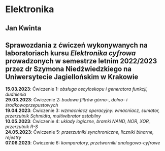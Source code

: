 # Elektronika
Jan Kwinta  
----------
Sprawozdania z ćwiczeń wykonywanych na laboratoriach kursu *Elektronika cyfrowa* prowadzonych w semestrze letnim 2022/2023 przez dr Szymona Niedźwiedzkiego na Uniwersytecie Jagiellońskim w Krakowie  
----------
**15.03.2023**: Ćwiczenie 1: *obsługa oscyloskopu i generatora funkcji, dudnienia*    
**29.03.2023**: Ćwiczenie 2: *budowa filtrów górno-, dolno- i środkowoprzepustowych*  
**19.04.2023**: Ćwiczenie 3: *wzmacniacz operacyjny: wmacniacz, sumator, przerzutnik Schmidta, multiwibrator astabilny*  
**10.05.2023**: Ćwiczenie 4: *układy logiczne, bramki NAND, NOR, XOR, przerzutnik R-S*  
**24.05.2023**: Ćwiczenie 5: *przerzutniki synchroniczne, liczniki binarne, rejestry*  
**07.06.2023**: Ćwiczenie 6: *komparatory, przetworniki analogowo-cyfrowe*  

